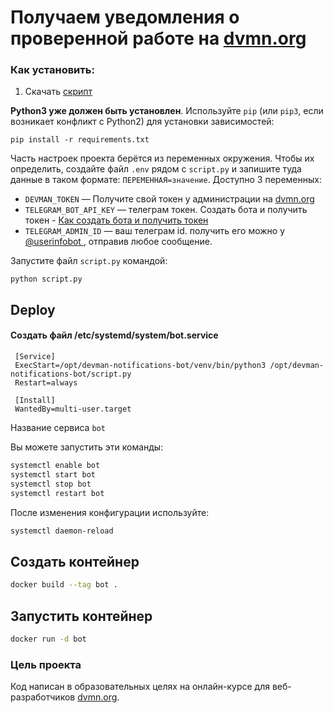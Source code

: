 # Получаем уведомления о проверенной работе на [dvmn.org](https://dvmn.org/)



### Как установить:

1. Скачать [скрипт](https://github.com/miazigoo/devman-notifications-bot)

**Python3 уже должен быть установлен**. 
Используйте `pip` (или `pip3`, если возникает конфликт с Python2) для установки зависимостей:
```
pip install -r requirements.txt
```
Часть настроек проекта берётся из переменных окружения. 
Чтобы их определить, создайте файл `.env` рядом с `script.py` и запишите туда данные в таком формате: `ПЕРЕМЕННАЯ=значение`.
Доступно 3 переменных:
- `DEVMAN_TOKEN` — Получите свой токен у администрации на [dvmn.org](https://dvmn.org/)
- `TELEGRAM_BOT_API_KEY` — телеграм токен. Создать бота и получить токен - [Как создать бота и получить токен](https://smmplanner.com/blog/otlozhennyj-posting-v-telegram/)
- `TELEGRAM_ADMIN_ID` — ваш телеграм id. получить его можно у [@userinfobot ](https://t.me/userinfobot), отправив любое сообщение.

Запустите файл `script.py` командой:
```properties
python script.py
```


## Deploy 
#### Создать файл  /etc/systemd/system/bot.service 
```service
 [Service]
 ExecStart=/opt/devman-notifications-bot/venv/bin/python3 /opt/devman-notifications-bot/script.py
 Restart=always

 [Install]
 WantedBy=multi-user.target
```
Название сервиса `bot`

Вы можете запустить эти команды:
```bash
systemctl enable bot
systemctl start bot
systemctl stop bot
systemctl restart bot
```

После изменения конфигурации используйте:
```bash
systemctl daemon-reload
```

## Создать контейнер

```bash
docker build --tag bot .
```
## Запустить контейнер

```bash
docker run -d bot
```


### Цель проекта

Код написан в образовательных целях на онлайн-курсе для веб-разработчиков [dvmn.org](https://dvmn.org/).
